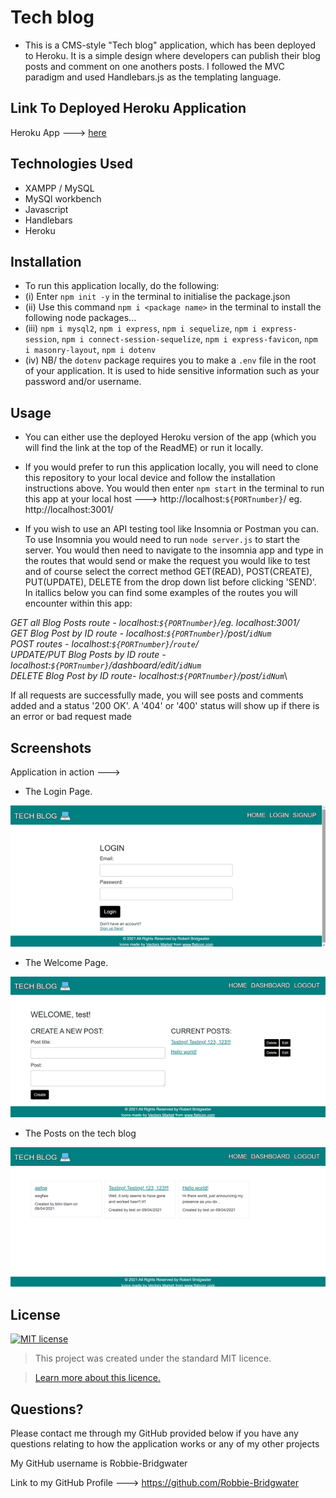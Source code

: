 # Tech blog
-  This is a CMS-style "Tech blog" application, which has been deployed to Heroku. It is a simple design where developers can publish their blog posts and comment on one anothers posts.
I followed the MVC paradigm and used Handlebars.js as the templating language.

## Link To Deployed Heroku Application
Heroku App ---> [here]()

## Technologies Used

- XAMPP / MySQL
- MySQl workbench
- Javascript
- Handlebars
- Heroku

## Installation
- To run this application locally, do the following:
- (i) Enter `npm init -y` in the terminal to initialise the package.json
- (ii) Use this command `npm i <package name>` in the terminal to install the following node packages...
- (iii) `npm i mysql2`, `npm i express`, `npm i sequelize`, `npm i express-session`, `npm i connect-session-sequelize`, `npm i express-favicon`, `npm i masonry-layout`, `npm i dotenv`
- (iv) NB/ the `dotenv` package requires you to make a `.env` file in the root of your application. It is used to hide sensitive information such as your password and/or username.

## Usage
- You can either use the deployed Heroku version of the app (which you will find the link at the top of the ReadME) or run it locally.

- If you would prefer to run this application locally, you will need to clone this repository to your local device and follow the installation instructions above. You would then enter `npm start` in the terminal to run this app at your local host ---> http://localhost:`${PORTnumber}`/ eg. http://localhost:3001/

- If you wish to use an API testing tool like Insomnia or Postman you can. To use Insomnia you would need to run `node server.js` to start the server. You would then need to navigate to the insomnia app and type in the routes that would send or make the request you would like to test and of course select the correct method GET(READ), POST(CREATE), PUT(UPDATE), DELETE from the drop down list before clicking 'SEND'. In itallics below you can find some examples of the routes you will encounter within this app:

*GET all Blog Posts route - localhost:`${PORTnumber}`/eg. localhost:3001/*\
*GET  Blog Post by ID route - localhost:`${PORTnumber}`/post/`idNum`*\
*POST routes - localhost:`${PORTnumber}`/`route`/*\
*UPDATE/PUT Blog Posts by ID route - localhost:`${PORTnumber}`/dashboard/edit/`idNum`*\
*DELETE Blog Post by ID route- localhost:`${PORTnumber}`/post/`idNum`*\

If all requests are successfully made, you will see posts and comments added and a status '200 OK'. A '404' or '400' status will show up if there is an error or bad request made

## Screenshots
Application in action --->

- The Login Page.

![image](public/assets/img/tech-blog-screenshot1.png)

- The Welcome Page.

![image](public/assets/img/tech-blog-screenshot2.png)

- The Posts on the tech blog

![image](public/assets/img/tech-blog-screenshot3.png)

## License
[![MIT license](https://img.shields.io/badge/License-MIT-blue.svg)](https://lbesson.mit-license.org/)

> This project was created under the standard MIT licence.

> [Learn more about this licence.](https://lbesson.mit-license.org/)


## Questions?

Please contact me through my GitHub provided below if you have any questions relating to how the application works or any of my other projects

My GitHub username is Robbie-Bridgwater

Link to my GitHub Profile ---> https://github.com/Robbie-Bridgwater
